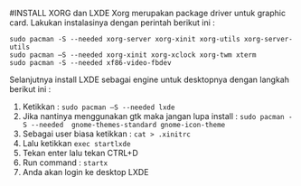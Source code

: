 #INSTALL XORG dan LXDE
Xorg merupakan package driver untuk graphic card. Lakukan instalasinya dengan perintah berikut ini :
 ```
 sudo pacman -S --needed xorg-server xorg-xinit xorg-utils xorg-server-utils
 sudo pacman –S --needed xorg-xinit xorg-xclock xorg-twm xterm
 sudo pacman -S --needed xf86-video-fbdev
 ```
Selanjutnya install LXDE sebagai engine untuk desktopnya dengan langkah berikut ini :

1.	Ketikkan : `sudo pacman –S --needed lxde`
2.	Jika nantinya menggunakan gtk maka jangan lupa install : `sudo pacman -S --needed  gnome-themes-standard gnome-icon-theme`
3.	Sebagai user biasa ketikkan : `cat > .xinitrc`
4.	Lalu ketikkan `exec startlxde`
5.	Tekan enter lalu tekan CTRL+D
6.	Run command : `startx`
7.	Anda akan login ke desktop LXDE

